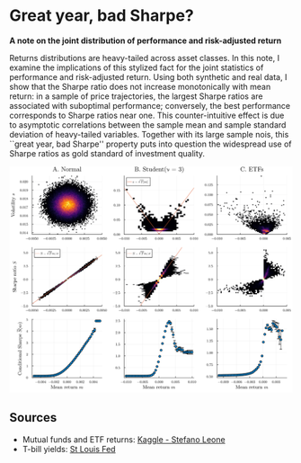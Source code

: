 # Great year, bad Sharpe?
**A note on the joint distribution of performance and risk-adjusted return**

Returns distributions are heavy-tailed across asset classes. 
In this note, I examine the implications of this stylized fact for the joint statistics of performance and risk-adjusted return. 
Using both synthetic and real data, I show that the Sharpe ratio does not increase monotonically with mean return: in a sample of price trajectories, the largest Sharpe ratios are associated with suboptimal performance; conversely, the best performance corresponds to Sharpe ratios near one. 
This counter-intuitive effect is due to asymptotic correlations between the sample mean and sample standard deviation of heavy-tailed variables. 
Together with its large sample nois, this ``great year, bad Sharpe'' property puts into question the widespread use of Sharpe ratios as gold standard of investment quality. 

![](plots/main-plot.png)

## Sources
- Mutual funds and ETF returns: [Kaggle - Stefano Leone](https://www.kaggle.com/datasets/stefanoleone992/mutual-funds-and-etfs)
- T-bill yields: [St Louis Fed](https://fred.stlouisfed.org/series/RIFLGFCY01NA)